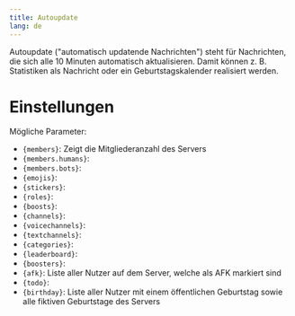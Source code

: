```yaml
---
title: Autoupdate
lang: de
---
```


Autoupdate ("automatisch updatende Nachrichten") steht für Nachrichten, die sich alle 10 Minuten automatisch aktualisieren. Damit können z. B. Statistiken als Nachricht oder ein Geburtstagskalender realisiert werden.

# Einstellungen
Mögliche Parameter:
- `{members}`: Zeigt die Mitgliederanzahl des Servers
- `{members.humans}`:
- `{members.bots}`:
- `{emojis}`:
- `{stickers}`:
- `{roles}`:
- `{boosts}`:
- `{channels}`:
- `{voicechannels}`:
- `{textchannels}`:
- `{categories}`:
- `{leaderboard}`:
- `{boosters}`:
- `{afk}`: Liste aller Nutzer auf dem Server, welche als AFK markiert sind
- `{todo}`:
- `{birthday}`: Liste aller Nutzer mit einem öffentlichen Geburtstag sowie alle fiktiven Geburtstage des Servers
